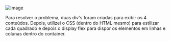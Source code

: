 ![image](https://github.com/daduvarela/Atividade-Matriz/assets/114230642/bda327f4-e8f5-42c5-b84a-7309c02724c8)

Para resolver o problema, duas div's foram criadas para exibir os 4 conteúdos. Depois, utilizei o CSS (dentro do HTML mesmo) para estilizar cada quadrado e depois o display flex para dispor os elementos em linhas e colunas dentro do container. 
